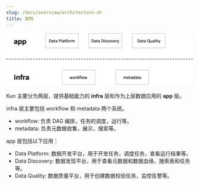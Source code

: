 ```yaml
---
slug: /docs/overview/architecture-zh
title: 架构
---
```


![Kun Architecture](../static/img/kun-arch.png)

Kun 主要分为两层，提供基础能力的 **infra** 层和作为上层数据应用的 **app** 层。

infra 层主要包括 workflow 和 metadata 两个系统。

- workflow: 负责 DAG 编排，任务的调度，运行等。
- metadata: 负责元数据收集，展示，搜索等。

app 层包括以下应用：

- Data Platform: 数据开发平台，用于开发任务，调度任务，查看运行结果等。
- Data Discovery: 数据发现平台，用于查看元数据和数据血缘，搜索表和任务等。
- Data Quality: 数据质量平台，用于创建数据校验任务，监控告警等。
